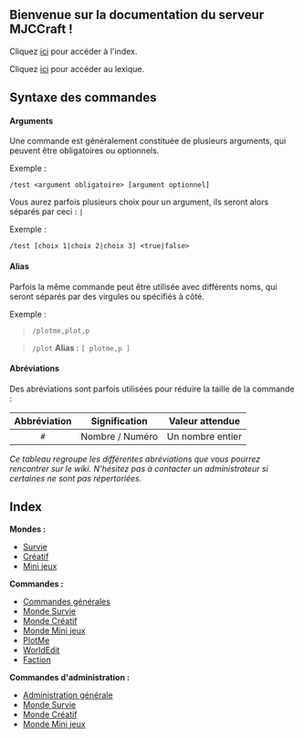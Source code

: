 ## Bienvenue sur la documentation du serveur MJCCraft !

Cliquez [ici](#index) pour accéder à l'index.

Cliquez [ici](https://mjccraft.github.io/lexique) pour accéder au lexique.

## Syntaxe des commandes
#### Arguments
Une commande est généralement constituée de plusieurs arguments, qui peuvent être obligatoires ou optionnels.

Exemple :

`/test <argument obligatoire> [argument optionnel]`

Vous aurez parfois plusieurs choix pour un argument, ils seront alors séparés par ceci : `|`

Exemple :

`/test [choix 1|choix 2|choix 3] <true|false>`

#### Alias
Parfois la même commande peut être utilisée avec différents noms, qui seront séparés par des virgules ou spécifiés à côté.

Exemple :

> `/plotme,plot,p`

>`/plot`
> **Alias :** `[ plotme,p ]`

#### Abréviations
Des abréviations sont parfois utilisées pour réduire la taille de la commande :

|Abbréviation|Signification|Valeur attendue|
|:-----:|:-----:|:-----:|
|`#`|Nombre / Numéro|Un nombre entier|

*Ce tableau regroupe les différentes abréviations que vous pourrez rencontrer sur le wiki. N'hésitez pas à contacter un administrateur si certaines ne sont pas répertoriées.*
## Index

**Mondes :**
  * [Survie](https://mjccraft.github.io/monde/survie)
  * [Créatif](https://mjccraft.github.io/monde/creatif)
  * [Mini jeux](https://mjccraft.github.io/monde/mini-jeux)

**Commandes :**
  * [Commandes générales](https://mjccraft.github.io/cmd)
  * [Monde Survie](https://mjccraft.github.io/doc/survie)
  * [Monde Créatif](https://mjccraft.github.io/doc/creatif)
  * [Monde Mini jeux](https://mjccraft.github.io/doc/mini-jeux)
  * [PlotMe](https://mjccraft.github.io/doc/creatif/plot)
  * [WorldEdit](https://mjccraft.github.io/doc/creatif/worldedit)
  * [Faction](https://mjccraft.github.io/doc/survie/faction)

**Commandes d'administration :**
  * [Administration générale](https://mjccraft.github.io/doc/admin)
  * [Monde Survie](https://mjccraft.github.io/doc/survie/admin)
  * [Monde Créatif](https://mjccraft.github.io/doc/creatif/admin)
  * [Monde Mini jeux](https://mjccraft.github.io/mini-jeux/admin)
